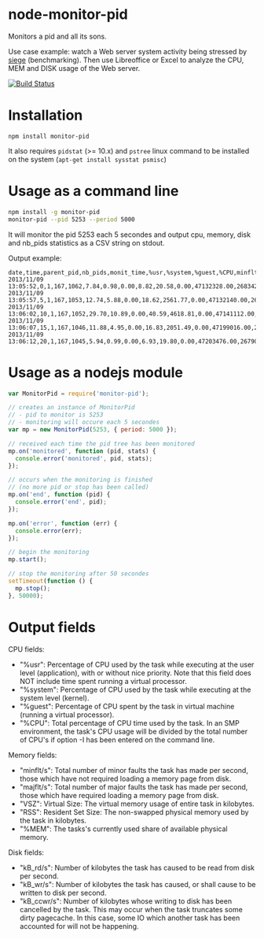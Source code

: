 node-monitor-pid
================

Monitors a pid and all its sons.

Use case example: watch a Web server system activity being stressed by [siege](http://www.joedog.org/siege-home/) (benchmarking). Then use Libreoffice or Excel to analyze the CPU, MEM and DISK usage of the Web server.

[![Build Status](https://travis-ci.org/kerphi/node-monitor-pid.png?branch=master)](https://travis-ci.org/kerphi/node-monitor-pid)

Installation
================

```
npm install monitor-pid
```

It also requires ``pidstat`` (>= 10.x) and ``pstree`` linux command to be installed on the system (`apt-get install sysstat psmisc`)

Usage as a command line
=======================

```sh
npm install -g monitor-pid
monitor-pid --pid 5253 --period 5000
```

It will monitor the pid 5253 each 5 secondes and output cpu, memory, disk and nb_pids statistics as a CSV string on stdout.

Output example:

```csv
date,time,parent_pid,nb_pids,monit_time,%usr,%system,%guest,%CPU,minflt/s,majflt/s,VSZ,RSS,%MEM,kB_rd/s,kB_wr/s,kB_ccwr/s
2013/11/09 13:05:52,0,1,167,1062,7.84,0.98,0.00,8.82,20.58,0.00,47132328.00,2683424.00,33.22,-105.00,44.02,-97.16
2013/11/09 13:05:57,5,1,167,1053,12.74,5.88,0.00,18.62,2561.77,0.00,47132140.00,2687784.00,33.28,-105.00,79.31,-101.08
2013/11/09 13:06:02,10,1,167,1052,29.70,10.89,0.00,40.59,4618.81,0.00,47141112.00,2688768.00,33.30,-105.00,-97.08,-97.08
2013/11/09 13:06:07,15,1,167,1046,11.88,4.95,0.00,16.83,2051.49,0.00,47199016.00,2682536.00,33.22,-105.00,-61.44,-101.04
2013/11/09 13:06:12,20,1,167,1045,5.94,0.99,0.00,6.93,19.80,0.00,47203476.00,2679040.00,33.17,-105.00,-105.00,-105.00
```

Usage as a nodejs module
========================

```js
var MonitorPid = require('monitor-pid');

// creates an instance of MonitorPid
// - pid to monitor is 5253
// - monitoring will occure each 5 secondes
var mp = new MonitorPid(5253, { period: 5000 });

// received each time the pid tree has been monitored
mp.on('monitored', function (pid, stats) {
  console.error('monitored', pid, stats);
});

// occurs when the monitoring is finished
// (no more pid or stop has been called)
mp.on('end', function (pid) {
  console.error('end', pid);
});

mp.on('error', function (err) {
  console.error(err);
});

// begin the monitoring
mp.start();

// stop the monitoring after 50 secondes
setTimeout(function () {
  mp.stop();
}, 50000);
```

Output fields
=============

CPU fields:

* "%usr": Percentage of CPU used by the task while executing at the user level (application), with or without nice priority. Note that this field does NOT include time spent running a virtual processor.
* "%system": Percentage of CPU used by the task while executing at the system level (kernel).
* "%guest": Percentage of CPU spent by the task in virtual machine (running a virtual processor).
* "%CPU": Total percentage of CPU time used by the task. In an SMP environment, the task's CPU usage will be divided by the total number of CPU's if option -I has been entered on the command line.

Memory fields:

* "minflt/s": Total number of minor faults the task has made per second, those which have not required loading a memory page from disk.
* "majflt/s": Total number of major faults the task has made per second, those which have required loading a memory page from disk.
* "VSZ": Virtual Size: The virtual memory usage of entire task in kilobytes.
* "RSS": Resident Set Size: The non-swapped physical memory used by the task in kilobytes.
* "%MEM": The tasks's currently used share of available physical memory.

Disk fields:

* "kB_rd/s": Number of kilobytes the task has caused to be read from disk per second.
* "kB_wr/s": Number of kilobytes the task has caused, or shall cause to be written to disk per second.
* "kB_ccwr/s": Number of kilobytes whose writing to disk has been cancelled by the task. This may occur when the task truncates some  dirty pagecache. In this case, some IO which another task has been accounted for will not be happening.


